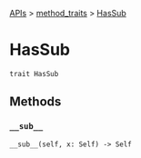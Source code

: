 [APIs](../index.md) > [method_traits](./index.md) > [HasSub]()

# HasSub

```
trait HasSub
```

## Methods

### `__sub__`

```
__sub__(self, x: Self) -> Self
```
